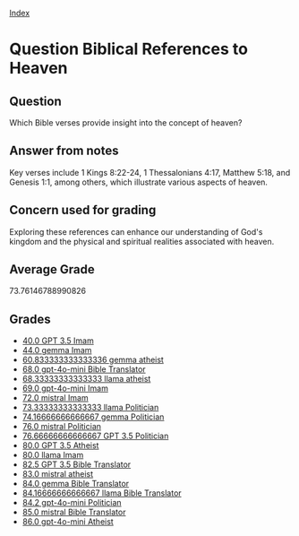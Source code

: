 
[Index](../../index.md)
# Question Biblical References to Heaven
## Question
Which Bible verses provide insight into the concept of heaven?

## Answer from notes
Key verses include 1 Kings 8:22-24, 1 Thessalonians 4:17, Matthew 5:18, and Genesis 1:1, among others, which illustrate various aspects of heaven.

## Concern used for grading
Exploring these references can enhance our understanding of God's kingdom and the physical and spiritual realities associated with heaven.

## Average Grade
73.76146788990826

## Grades
 * [40.0 GPT 3.5 Imam](../answers/GPT_3.5_Imam/Biblical_References_to_Heaven.md)
 * [44.0 gemma Imam](../answers/gemma_Imam/Biblical_References_to_Heaven.md)
 * [60.833333333333336 gemma atheist](../answers/gemma_atheist/Biblical_References_to_Heaven.md)
 * [68.0 gpt-4o-mini Bible Translator](../answers/gpt-4o-mini_Bible_Translator/Biblical_References_to_Heaven.md)
 * [68.33333333333333 llama atheist](../answers/llama_atheist/Biblical_References_to_Heaven.md)
 * [69.0 gpt-4o-mini Imam](../answers/gpt-4o-mini_Imam/Biblical_References_to_Heaven.md)
 * [72.0 mistral Imam](../answers/mistral_Imam/Biblical_References_to_Heaven.md)
 * [73.33333333333333 llama Politician](../answers/llama_Politician/Biblical_References_to_Heaven.md)
 * [74.16666666666667 gemma Politician](../answers/gemma_Politician/Biblical_References_to_Heaven.md)
 * [76.0 mistral Politician](../answers/mistral_Politician/Biblical_References_to_Heaven.md)
 * [76.66666666666667 GPT 3.5 Politician](../answers/GPT_3.5_Politician/Biblical_References_to_Heaven.md)
 * [80.0 GPT 3.5 Atheist](../answers/GPT_3.5_Atheist/Biblical_References_to_Heaven.md)
 * [80.0 llama Imam](../answers/llama_Imam/Biblical_References_to_Heaven.md)
 * [82.5 GPT 3.5 Bible Translator](../answers/GPT_3.5_Bible_Translator/Biblical_References_to_Heaven.md)
 * [83.0 mistral atheist](../answers/mistral_atheist/Biblical_References_to_Heaven.md)
 * [84.0 gemma Bible Translator](../answers/gemma_Bible_Translator/Biblical_References_to_Heaven.md)
 * [84.16666666666667 llama Bible Translator](../answers/llama_Bible_Translator/Biblical_References_to_Heaven.md)
 * [84.2 gpt-4o-mini Politician](../answers/gpt-4o-mini_Politician/Biblical_References_to_Heaven.md)
 * [85.0 mistral Bible Translator](../answers/mistral_Bible_Translator/Biblical_References_to_Heaven.md)
 * [86.0 gpt-4o-mini Atheist](../answers/gpt-4o-mini_Atheist/Biblical_References_to_Heaven.md)
